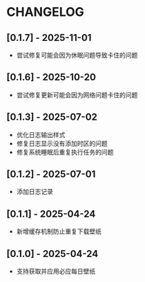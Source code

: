 # CHANGELOG

## [0.1.7] - 2025-11-01

-   尝试修复可能会因为休眠问题导致卡住的问题

## [0.1.6] - 2025-10-20

-   尝试修复更新可能会因为网络问题卡住的问题

## [0.1.3] - 2025-07-02

-   优化日志输出样式
-   修复日志显示没有添加时区的问题
-   修复系统睡眠后重复执行任务的问题

## [0.1.2] - 2025-07-01

-   添加日志记录

## [0.1.1] - 2025-04-24

-   新增缓存机制防止重复下载壁纸

## [0.1.0] - 2025-04-24

-   支持获取并应用必应每日壁纸
